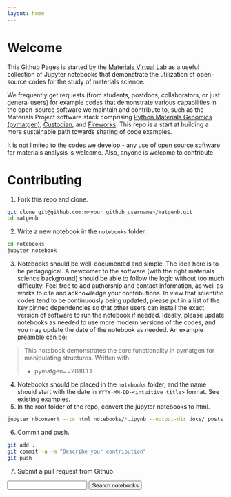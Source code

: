 ```yaml
---
layout: home
---
```


# Welcome

This Github Pages is started by the [Materials Virtual Lab](http://www.materialsvirtuallab.org) as a useful collection of Jupyter notebooks that demonstrate the utilization of open-source codes for the study of materials science.

We frequently get requests (from students, postdocs, collaborators, or just general users) for example codes that demonstrate various capabilities in the open-source software we maintain and contribute to, such as the Materials Project software stack comprising [Python Materials Genomics (pymatgen)](http://www.pymatgen.org), [Custodian](https://materialsproject.github.io/custodian/), and [Fireworks](https://pythonhosted.org/FireWorks/). This repo is a start at building a more sustainable path towards sharing of code examples. 

It is not limited to the codes we develop - any use of open source software for materials analysis is welcome. Also, anyone is welcome to contribute. 

# Contributing

1. Fork this repo and clone.
```bash
git clone git@github.com:m<your_github_username>/matgenb.git
cd matgenb
```
2. Write a new notebook in the `notebooks` folder.
```bash
cd notebooks
jupyter notebook
```
3. Notebooks should be well-documented and simple. The idea here is to be pedagogical. A newcomer to the software (with the right materials science background) should be able to follow the logic without too much difficulty. Feel free to add authorship and contact information, as well as works to cite and acknowledge your contributions. In view that scientific codes tend to be continuously being updated, please put in a list of the key pinned dependencies so that other users can install the exact version of software to run the notebook if needed. Ideally, please update notebooks as needed to use more modern versions of the codes, and you may update the date of the notebook as needed. An example preamble can be:

  > This notebook demonstrates the core functionality in pymatgen for manipulating structures.
  > Written with:
  >  - pymatgen==2018.1.1

4. Notebooks should be placed in the `notebooks` folder, and the name should start with the date in `YYYY-MM-DD-<intuitive title>` format. See [existing examples](https://github.com/materialsvirtuallab/matgenb/tree/master/notebooks).
5. In the root folder of the repo, convert the jupyter notebooks to html.
```bash
jupyter nbconvert --to html notebooks/*.ipynb --output-dir docs/_posts
```
6. Commit and push.
```bash
git add .
git commit -a -m "Describe your contribution"
git push
```
7. Submit a pull request from Github.

<div id="search-div">
    <form action="/search.html" method="get">
      <input type="text" id="search-box" name="query">
      <input type="submit" class="button" value="Search notebooks">
    </form>
</div>
